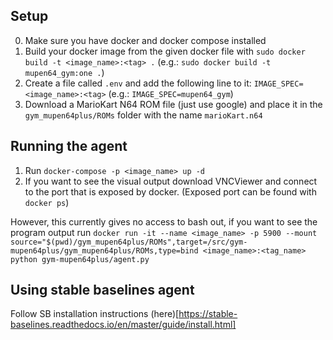 ## Setup
0. Make sure you have docker and docker compose installed
1. Build your docker image from the given docker file with `sudo docker build -t <image_name>:<tag> .` (e.g.: `sudo docker build -t mupen64_gym:one .`)
2. Create a file called `.env` and add the following line to it: `IMAGE_SPEC=<image_name>:<tag>` (e.g.: `IMAGE_SPEC=mupen64_gym`)
3. Download a MarioKart N64 ROM file (just use google) and place it in the `gym_mupen64plus/ROMs` folder with the name `marioKart.n64`

## Running the agent
1. Run `docker-compose -p <image_name> up -d`
2. If you want to see the visual output download VNCViewer and connect to the port that is exposed by docker. (Exposed port can be found with `docker ps`)

However, this currently gives no access to bash out, if you want to see the program output run `docker run -it --name <image_name> -p 5900 --mount source="$(pwd)/gym_mupen64plus/ROMs",target=/src/gym-mupen64plus/gym_mupen64plus/ROMs,type=bind <image_name>:<tag_name> python gym-mupen64plus/agent.py`

## Using stable baselines agent
Follow SB installation instructions (here)[https://stable-baselines.readthedocs.io/en/master/guide/install.html]